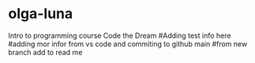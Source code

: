 # olga-luna

Intro to programming course Code the Dream
#Adding test info here
#adding mor infor from vs code and commiting to github main
#from new branch add to read me
